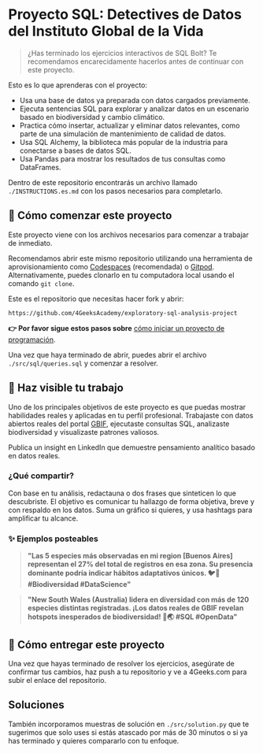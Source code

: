 <!-- hide -->
# Proyecto SQL: Detectives de Datos del Instituto Global de la Vida 
<!-- endhide -->

> ¿Has terminado los ejercicios interactivos de SQL Bolt? Te recomendamos encarecidamente hacerlos antes de continuar con este proyecto.

Esto es lo que aprenderas con el proyecto:

- Usa una base de datos ya preparada con datos cargados previamente.
- Ejecuta sentencias SQL para explorar y analizar datos en un escenario basado en biodiversidad y cambio climático.
- Practica cómo insertar, actualizar y eliminar datos relevantes, como parte de una simulación de mantenimiento de calidad de datos.
- Usa SQL Alchemy, la biblioteca más popular de la industria para conectarse a bases de datos SQL.
- Usa Pandas para mostrar los resultados de tus consultas como DataFrames.

Dentro de este repositorio encontrarás un archivo llamado `./INSTRUCTIONS.es.md` con los pasos necesarios para completarlo.


<how-to-start>
  
## 🌱 Cómo comenzar este proyecto

Este proyecto viene con los archivos necesarios para comenzar a trabajar de inmediato.

Recomendamos abrir este mismo repositorio utilizando una herramienta de aprovisionamiento como [Codespaces](https://4geeks.com/es/lesson/tutorial-de-github-codespaces) (recomendada) o [Gitpod](https://4geeks.com/es/lesson/como-utilizar-gitpod). Alternativamente, puedes clonarlo en tu computadora local usando el comando `git clone`.

Este es el repositorio que necesitas hacer fork y abrir:

```text
https://github.com/4GeeksAcademy/exploratory-sql-analysis-project
```

**👉 Por favor sigue estos pasos sobre** [cómo iniciar un proyecto de programación](https://4geeks.com/es/lesson/como-comenzar-un-proyecto-de-codificacion).

Una vez que haya terminado de abrir, puedes abrir el archivo `./src/sql/queries.sql` y comenzar a resolver.

</how-to-start>

## 🚀 Haz visible tu trabajo

Uno de los principales objetivos de este proyecto es que puedas mostrar habilidades reales y aplicadas en tu perfil profesional. Trabajaste con datos abiertos reales del portal [GBIF](https://www.gbif.org/), ejecutaste consultas SQL, analizaste biodiversidad y visualizaste patrones valiosos.

Publica un insight en LinkedIn que demuestre pensamiento analítico basado en datos reales.

### ¿Qué compartir?
Con base en tu análisis, redactauna o dos frases que sinteticen lo que descubriste. El objetivo es comunicar tu hallazgo de forma objetiva, breve y con respaldo en los datos. Suma un gráfico si quieres, y usa hashtags para amplificar tu alcance.

### ✨ Ejemplos posteables

> **"Las 5 especies más observadas en mi region [Buenos Aires] representan el 27% del total de registros en esa zona. Su presencia dominante podría indicar hábitos adaptativos únicos. 🐦📍 #Biodiversidad #DataScience"**

> **"New South Wales (Australia) lidera en diversidad con más de 120 especies distintas registradas. ¡Los datos reales de GBIF revelan hotspots inesperados de biodiversidad! 🌿🌏 #SQL #OpenData"**


## 🚛 Cómo entregar este proyecto

Una vez que hayas terminado de resolver los ejercicios, asegúrate de confirmar tus cambios, haz push a tu repositorio y ve a 4Geeks.com para subir el enlace del repositorio.

## Soluciones

También incorporamos muestras de solución en `./src/solution.py` que te sugerimos que solo uses si estás atascado por más de 30 minutos o si ya has terminado y quieres compararlo con tu enfoque. 

